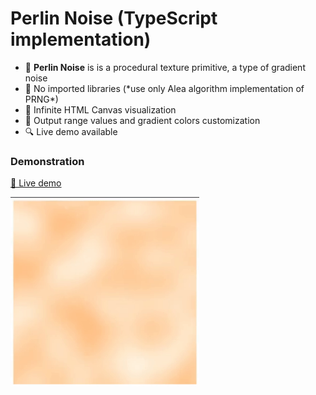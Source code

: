 # Perlin Noise (TypeScript implementation)

- 📄 <strong>Perlin Noise</strong> is is a procedural texture primitive, a type of gradient noise
- 🔧 No imported libraries (\*use only Alea algorithm implementation of PRNG\*)
- 🌌 Infinite HTML Canvas visualization 
- 🎨 Output range values and gradient colors customization
- 🔍 Live demo available

### Demonstration

[🔗 Live demo](https://marvelous-pastelito-930c8d.netlify.app/)

<img src="./media/demo.gif" width="60%">